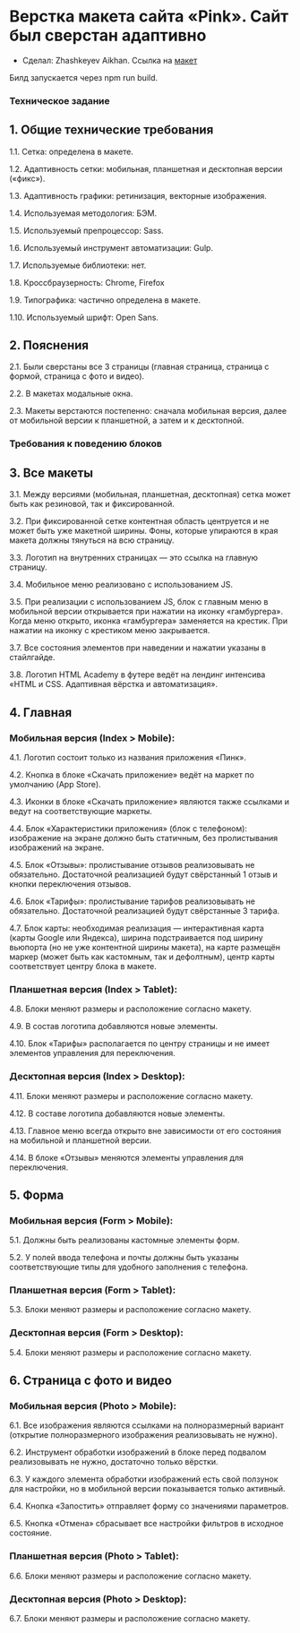 # Верстка макета сайта «Pink». Сайт был сверстан адаптивно

* Сделал: Zhashkeyev Aikhan.
Ссылка на [макет](https://www.figma.com/design/7GSwKLooA4WOPpsxxZJHY2/HTML-2-%2F-%D0%9F%D0%B8%D0%BD%D0%BA-(24)?node-id=1-323&t=d40FTNcqWh15bULR-1)

Билд запускается через npm run build.

### Техническое задание

## 1. Общие технические требования
1.1. Сетка: определена в макете.

1.2. Адаптивность сетки: мобильная, планшетная и десктопная версии («фикс»).

1.3. Адаптивность графики: ретинизация, векторные изображения.

1.4. Используемая методология: БЭМ.

1.5. Используемый препроцессор: Sass.

1.6. Используемый инструмент автоматизации: Gulp.

1.7. Используемые библиотеки: нет.

1.8. Кроссбраузерность: Chrome, Firefox

1.9. Типографика: частично определена в макете.

1.10. Используемый шрифт: Open Sans.

## 2. Пояснения

2.1. Были сверстаны все 3 страницы (главная страница, страница с формой, страница с фото и видео).

2.2. В макетах модальные окна.

2.3. Макеты верстаются постепенно: сначала мобильная версия, далее от мобильной версии к планшетной, а затем и к десктопной.

### Требования к поведению блоков

## 3. Все макеты
3.1. Между версиями (мобильная, планшетная, десктопная) сетка может быть как резиновой, так и фиксированной.

3.2. При фиксированной сетке контентная область центруется и не может быть уже макетной ширины. Фоны, которые упираются в края макета должны тянуться на всю страницу.

3.3. Логотип на внутренних страницах — это ссылка на главную страницу.

3.4. Мобильное меню реализовано с использованием JS.

3.5. При реализации с использованием JS, блок с главным меню в мобильной версии открывается при нажатии на иконку «гамбургера». Когда меню открыто, иконка «гамбургера» заменяется на крестик. При нажатии на иконку с крестиком меню закрывается.

3.7. Все состояния элементов при наведении и нажатии указаны в стайлгайде.

3.8. Логотип HTML Academy в футере ведёт на лендинг интенсива «HTML и CSS. Адаптивная вёрстка и автоматизация».
## 4. Главная
### Мобильная версия (Index > Mobile):

4.1. Логотип состоит только из названия приложения «Пинк».

4.2. Кнопка в блоке «Скачать приложение» ведёт на маркет по умолчанию (App Store).

4.3. Иконки в блоке «Скачать приложение» являются также ссылками и ведут на соответствующие маркеты.

4.4. Блок «Характеристики приложения» (блок с телефоном): изображение на экране должно быть статичным, без пролистывания изображений на экране.

4.5. Блок «Отзывы»: пролистывание отзывов реализовывать не обязательно. Достаточной реализацией будут свёрстанный 1 отзыв и кнопки переключения отзывов.

4.6. Блок «Тарифы»: пролистывание тарифов реализовывать не обязательно. Достаточной реализацией будут свёрстанные 3 тарифа.

4.7. Блок карты: необходимая реализация — интерактивная карта (карты Google или Яндекса), ширина подстраивается под ширину вьюпорта (но не уже контентной ширины макета), на карте размещён маркер (может быть как кастомным, так и дефолтным), центр карты соответствует центру блока в макете.

### Планшетная версия (Index > Tablet):

4.8. Блоки меняют размеры и расположение согласно макету.

4.9. В состав логотипа добавляются новые элементы.

4.10. Блок «Тарифы» располагается по центру страницы и не имеет элементов управления для переключения.


### Десктопная версия (Index > Desktop):

4.11. Блоки меняют размеры и расположение согласно макету.

4.12. В составе логотипа добавляются новые элементы.

4.13. Главное меню всегда открыто вне зависимости от его состояния на мобильной и планшетной версии.

4.14. В блоке «Отзывы» меняются элементы управления для переключения.

## 5. Форма
### Мобильная версия (Form > Mobile):

5.1. Должны быть реализованы кастомные элементы форм.

5.2. У полей ввода телефона и почты должны быть указаны соответствующие типы для удобного заполнения с телефона.

### Планшетная версия (Form > Tablet):

5.3. Блоки меняют размеры и расположение согласно макету.

### Десктопная версия (Form > Desktop):

5.4. Блоки меняют размеры и расположение согласно макету.
## 6. Страница с фото и видео
### Мобильная версия (Photo > Mobile):

6.1. Все изображения являются ссылками на полноразмерный вариант (открытие полноразмерного изображения реализовывать не нужно).

6.2. Инструмент обработки изображений в блоке перед подвалом реализовывать не нужно, достаточно только вёрстки.

6.3. У каждого элемента обработки изображений есть свой ползунок для настройки, но в мобильной версии показывается только активный.

6.4. Кнопка «Запостить» отправляет форму со значениями параметров.

6.5. Кнопка «Отмена» сбрасывает все настройки фильтров в исходное состояние.

### Планшетная версия (Photo > Tablet):

6.6. Блоки меняют размеры и расположение согласно макету.
### Десктопная версия (Photo > Desktop):

6.7. Блоки меняют размеры и расположение согласно макету.
